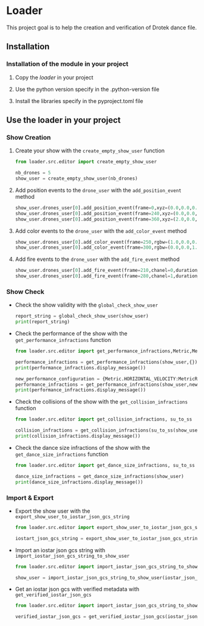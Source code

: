 # Loader

This project goal is to help the creation and verification of Drotek dance file.

## Installation

### Installation of the module in your project

1. Copy the _loader_ in your project

1. Use the python version specify in the .python-version file

1. Install the libraries specify in the pyproject.toml file

## Use the loader in your project

### Show Creation

1. Create your show with the `create_empty_show_user` function

   ```python
   from loader.src.editor import create_empty_show_user

   nb_drones = 5
   show_user = create_empty_show_user(nb_drones)
   ```

1. Add position events to the `drone_user` with the `add_position_event` method

   ```python
   show_user.drones_user[0].add_position_event(frame=0,xyz=(0.0,0.0,0.0))
   show_user.drones_user[0].add_position_event(frame=240,xyz=(0.0,0.0,10.0))
   show_user.drones_user[0].add_position_event(frame=360,xyz=(2.0,0.0,10.0))
   ```

1. Add color events to the `drone_user` with the `add_color_event` method

   ```python
   show_user.drones_user[0].add_color_event(frame=250,rgbw=(1.0,0.0,0.0,0.0))
   show_user.drones_user[0].add_color_event(frame=300,rgbw=(0.0,0.0,1.0,0.0))
   ```

1. Add fire events to the `drone_user` with the `add_fire_event` method

   ```python
   show_user.drones_user[0].add_fire_event(frame=210,chanel=0,duration_frame=0)
   show_user.drones_user[0].add_fire_event(frame=280,chanel=1,duration_frame=0)
   ```

### Show Check

- Check the show validity with the `global_check_show_user`

  ```python
  report_string = global_check_show_user(show_user)
  print(report_string)
  ```

- Check the performance of the show with the `get_performance_infractions` function

  ```python
  from loader.src.editor import get_performance_infractions,Metric,MetricRange

  performance_infractions = get_performance_infractions(show_user,{})
  print(performance_infractions.display_message())

  new_performance_configuration = {Metric.HORIZONTAL_VELOCITY:MetricRange(3.0)}
  performance_infractions = get_performance_infractions(show_user,new_performance_configuration)
  print(performance_infractions.display_message())
  ```

- Check the collisions of the show with the `get_collision_infractions` function

  ```python
  from loader.src.editor import get_collision_infractions, su_to_ss

  collision_infractions = get_collision_infractions(su_to_ss(show_user))
  print(collision_infractions.display_message())
  ```

- Check the dance size infractions of the show with the `get_dance_size_infractions`
  function

  ```python
  from loader.src.editor import get_dance_size_infractions, su_to_ss

  dance_size_infractions = get_dance_size_infractions(show_user)
  print(dance_size_infractions.display_message())
  ```

### Import & Export

- Export the show user with the `export_show_user_to_iostar_json_gcs_string`

  ```python
  from loader.src.editor import export_show_user_to_iostar_json_gcs_string

  iostart_json_gcs_string = export_show_user_to_iostar_json_gcs_string(show_user)
  ```

- Import an iostar json gcs string with `import_iostar_json_gcs_string_to_show_user`

  ```python
  from loader.src.editor import import_iostar_json_gcs_string_to_show_user

  show_user = import_iostar_json_gcs_string_to_show_user(iostar_json_gcs_string)
  ```

- Get an iostar json gcs with verified metadata with `get_verified_iostar_json_gcs`

  ```python
  from loader.src.editor import import_iostar_json_gcs_string_to_show_user

  verified_iostar_json_gcs = get_verified_iostar_json_gcs(iostar_json_gcs_string)
  ```
